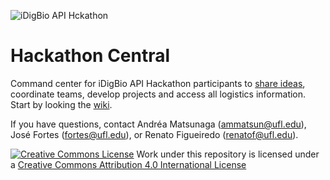 ![iDigBio API Hckathon](https://www.idigbio.org/sites/default/files/workshop-images/ApiHackathon2015/banner.png)
# Hackathon Central
Command center for iDigBio API Hackathon participants to [share ideas](https://github.com/idigbio-api-hackathon/HackathonCentral/issues), coordinate teams, develop projects and access all logistics information. Start by looking the [wiki](https://github.com/idigbio-api-hackathon/HackathonCentral/wiki).

If you have questions, contact Andréa Matsunaga (ammatsun@ufl.edu), José Fortes (fortes@ufl.edu), or Renato Figueiredo (renatof@ufl.edu).


[<img alt="Creative Commons License" style="border-width:0" src="https://i.creativecommons.org/l/by/4.0/88x31.png" />](http://creativecommons.org/licenses/by/4.0/)
Work under this repository is licensed under a [Creative Commons Attribution 4.0 International License](http://creativecommons.org/licenses/by/4.0/)
